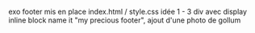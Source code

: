 exo footer
mis en place index.html / style.css
idée 1 - 3 div avec display inline block 
name it "my precious footer", ajout d'une photo de gollum
